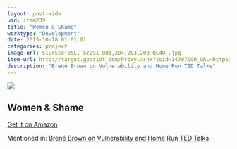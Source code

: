 ```yaml
---
layout: post-wide
uid: item239
title: "Women & Shame"
worktype: "Development"
date: 2015-10-18 01:01:01
categories: project
image-url: 51SrScej05L._SY291_BO1,204,203,200_QL40_.jpg
item-url: http://target.georiot.com/Proxy.ashx?tsid=14707&GR_URL=http%3A%2F%2Fwww.amazon.com%2FWomen-Shame-Reaching-Speaking-Connection%2Fdp%2F0975425234%2F
description: "Brené Brown on Vulnerability and Home Run TED Talks"
---
```

<a href="http://target.georiot.com/Proxy.ashx?tsid=14707&GR_URL=http%3A%2F%2Fwww.amazon.com%2FWomen-Shame-Reaching-Speaking-Connection%2Fdp%2F0975425234%2F" target="blank"><img src="../../../../img/thumbs/51SrScej05L._SY291_BO1,204,203,200_QL40_.jpg" class="prod-img"></a>
<h2>Women & Shame</h2>
<p><a href="http://target.georiot.com/Proxy.ashx?tsid=14707&GR_URL=http%3A%2F%2Fwww.amazon.com%2FWomen-Shame-Reaching-Speaking-Connection%2Fdp%2F0975425234%2F" target="blank">Get it on Amazon</a><p>
<p>Mentioned in: <a href="http://fourhourworkweek.com/2015/08/28/brene-brown-on-vulnerability-and-home-run-ted-talks/" target="blank">Brené Brown on Vulnerability and Home Run TED Talks</a></p>

